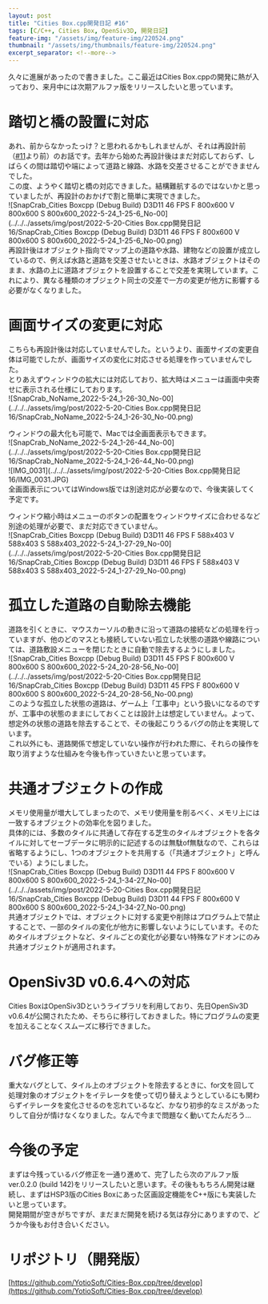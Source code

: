 ```yaml
---
layout: post
title: "Cities Box.cpp開発日記 #16"
tags: [C/C++, Cities Box, OpenSiv3D, 開発日記]
feature-img: "/assets/img/feature-img/220524.png"
thumbnail: "/assets/img/thumbnails/feature-img/220524.png"
excerpt_separator: <!--more-->
---
```


久々に進展があったので書きました。ここ最近はCities Box.cppの開発に熱が入っており、来月中には次期アルファ版をリリースしたいと思っています。

<!--more-->  

# 踏切と橋の設置に対応

あれ、前からなかったっけ？と思われるかもしれませんが、それは再設計前（[#11](https://yotiosoftarchive.wordpress.com/2021/03/23/cities-box-cpp%E9%96%8B%E7%99%BA%E6%97%A5%E8%A8%9811/)より前）のお話です。去年から始めた再設計後はまだ対応しておらず、しばらくの間は踏切や端によって道路と線路、水路を交差させることができませんでした。  
この度、ようやく踏切と橋の対応できました。結構難航するのではないかと思っていましたが、再設計のおかげで割と簡単に実現できました。  
![SnapCrab_Cities Boxcpp (Debug Build)  D3D11  46 FPS  F 800x600  V 800x600  S 800x600_2022-5-24_1-25-6_No-00](../../../assets/img/post/2022-5-20-Cities Box.cpp開発日記16/SnapCrab_Cities Boxcpp (Debug Build)  D3D11  46 FPS  F 800x600  V 800x600  S 800x600_2022-5-24_1-25-6_No-00.png)  
再設計後はオブジェクト指向でマップ上の道路や水路、建物などの設置が成立しているので、例えば水路と道路を交差させたいときは、水路オブジェクトはそのまま、水路の上に道路オブジェクトを設置することで交差を実現しています。これにより、異なる種類のオブジェクト同士の交差で一方の変更が他方に影響する必要がなくなりました。

# 画面サイズの変更に対応

こちらも再設計後は対応していませんでした。というより、画面サイズの変更自体は可能でしたが、画面サイズの変化に対応させる処理を作っていませんでした。  
とりあえずウィンドウの拡大には対応しており、拡大時はメニューは画面中央寄せに表示される仕様にしております。  
![SnapCrab_NoName_2022-5-24_1-26-30_No-00](../../../assets/img/post/2022-5-20-Cities Box.cpp開発日記16/SnapCrab_NoName_2022-5-24_1-26-30_No-00.png)  

ウィンドウの最大化も可能で、Macでは全画面表示もできます。  
![SnapCrab_NoName_2022-5-24_1-26-44_No-00](../../../assets/img/post/2022-5-20-Cities Box.cpp開発日記16/SnapCrab_NoName_2022-5-24_1-26-44_No-00.png)  
![IMG_0031](../../../assets/img/post/2022-5-20-Cities Box.cpp開発日記16/IMG_0031.JPG)  
全画面表示についてはWindows版では別途対応が必要なので、今後実装してく予定です。  

ウィンドウ縮小時はメニューのボタンの配置をウィンドウサイズに合わせるなど別途の処理が必要で、まだ対応できていません。  
![SnapCrab_Cities Boxcpp (Debug Build)  D3D11  46 FPS  F 588x403  V 588x403  S 588x403_2022-5-24_1-27-29_No-00](../../../assets/img/post/2022-5-20-Cities Box.cpp開発日記16/SnapCrab_Cities Boxcpp (Debug Build)  D3D11  46 FPS  F 588x403  V 588x403  S 588x403_2022-5-24_1-27-29_No-00.png)

# 孤立した道路の自動除去機能

道路を引くときに、マウスカーソルの動きに沿って道路の接続などの処理を行っていますが、他のどのマスとも接続していない孤立した状態の道路や線路については、道路敷設メニューを閉じたときに自動で除去するようにしました。  
![SnapCrab_Cities Boxcpp (Debug Build)  D3D11  45 FPS  F 800x600  V 800x600  S 800x600_2022-5-24_20-28-56_No-00](../../../assets/img/post/2022-5-20-Cities Box.cpp開発日記16/SnapCrab_Cities Boxcpp (Debug Build)  D3D11  45 FPS  F 800x600  V 800x600  S 800x600_2022-5-24_20-28-56_No-00.png)  
このような孤立した状態の道路は、ゲーム上「工事中」という扱いになるのですが、工事中の状態のままにしておくことは設計上は想定していません。よって、想定外の状態の道路を除去することで、その後起こりうるバグの防止を実現しています。  
これ以外にも、道路関係で想定していない操作が行われた際に、それらの操作を取り消すような仕組みを今後も作っていきたいと思っています。

# 共通オブジェクトの作成

メモリ使用量が増大してしまったので、メモリ使用量を削るべく、メモリ上には一致するオブジェクトの効率化を図りました。  
具体的には、多数のタイルに共通して存在する芝生のタイルオブジェクトを各タイルに対してセーブデータに明示的に記述するのは無駄of無駄なので、これらは省略するようにし、1つのオブジェクトを共用する（「共通オブジェクト」と呼んでいる）ようにしました。  
![SnapCrab_Cities Boxcpp (Debug Build)  D3D11  44 FPS  F 800x600  V 800x600  S 800x600_2022-5-24_1-34-27_No-00](../../../assets/img/post/2022-5-20-Cities Box.cpp開発日記16/SnapCrab_Cities Boxcpp (Debug Build)  D3D11  44 FPS  F 800x600  V 800x600  S 800x600_2022-5-24_1-34-27_No-00.png)  
共通オブジェクトでは、オブジェクトに対する変更や削除はプログラム上で禁止することで、一部のタイルの変化が他方に影響しないようにしています。そのためタイルオブジェクトなど、タイルごとの変化が必要ない特殊なアドオンにのみ共通オブジェクトが適用されます。

# OpenSiv3D v0.6.4への対応

Cities BoxはOpenSiv3Dというライブラリを利用しており、先日OpenSiv3D v0.6.4が公開されたため、そちらに移行しておきました。特にプログラムの変更を加えることなくスムーズに移行できました。

# バグ修正等

重大なバグとして、タイル上のオブジェクトを除去するときに、for文を回して処理対象のオブジェクトをイテレータを使って切り替えようとしているにも関わらずイテレータを変化させるのを忘れているなど、かなり初歩的なミスがあったりして自分が情けなくなりました。なんで今まで問題なく動いてたんだろう…

# 今後の予定

まずは今残っているバグ修正を一通り進めて、完了したら次のアルファ版ver.0.2.0 (build 142)をリリースしたいと思います。その後ももちろん開発は継続し、まずはHSP3版のCities Boxにあった区画設定機能をC++版にも実装したいと思っています。  
開発期間が空きがちですが、まだまだ開発を続ける気は存分にありますので、どうか今後もお付き合いください。

# リポジトリ（開発版）

[https://github.com/YotioSoft/Cities-Box.cpp/tree/develop](https://github.com/YotioSoft/Cities-Box.cpp/tree/develop)
